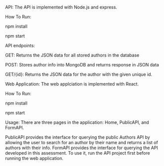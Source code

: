 API: The API is implemented with Node.js and express.

How To Run:

npm install

npm start

API endpoints:

GET: Returns the JSON data for all stored authors in the database

POST: Stores author info into MongoDB and returns response in JSON data

GET/{id}: Returns the JSON data for the author with the given unique id.



Web Application: The web applciation is implemented with React.

How To Run:

npm install

npm start

Usage: There are three pages in the application: Home, PublicAPI, and FormAPI. 

PublicAPI provides the interface for querying the public Authors API by allowing the user to search for an author by their name and returns a list of authors with their info. 
FormAPI provides the interface for querying the API developed in this assessment. To use it, run the API project first before running the web application.
